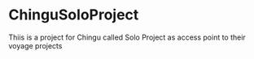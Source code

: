 # ChinguSoloProject
Thiis is a project for Chingu called Solo Project as access point to their voyage projects
